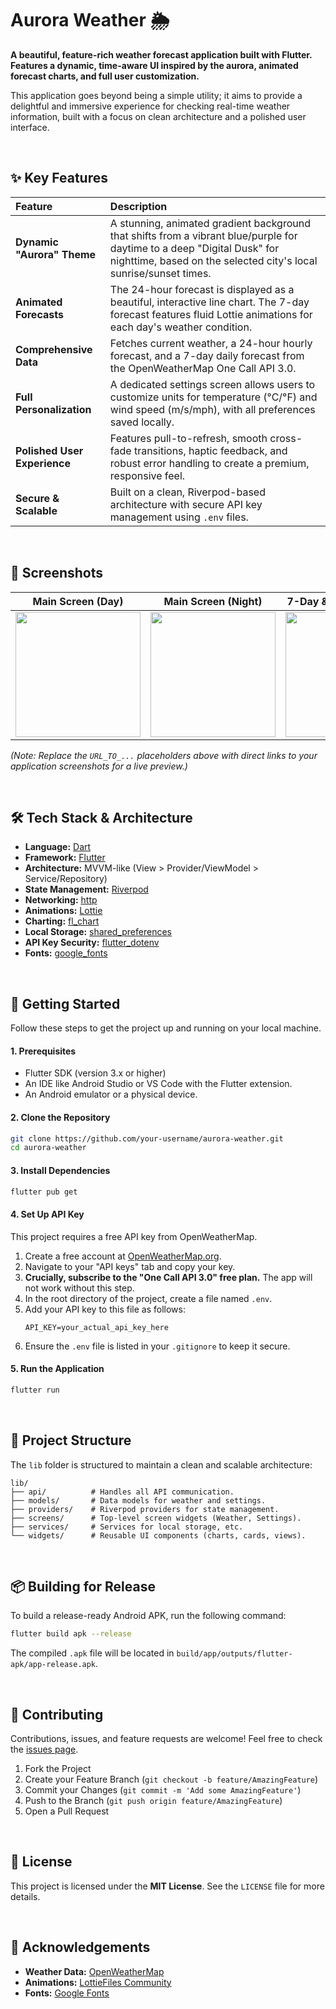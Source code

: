 # Aurora Weather 🌦️

**A beautiful, feature-rich weather forecast application built with Flutter. Features a dynamic, time-aware UI inspired by the aurora, animated forecast charts, and full user customization.**

This application goes beyond being a simple utility; it aims to provide a delightful and immersive experience for checking real-time weather information, built with a focus on clean architecture and a polished user interface.

<br>

## ✨ Key Features

| Feature | Description |
| :--- | :--- |
| **Dynamic "Aurora" Theme** | A stunning, animated gradient background that shifts from a vibrant blue/purple for daytime to a deep "Digital Dusk" for nighttime, based on the selected city's local sunrise/sunset times. |
| **Animated Forecasts** | The 24-hour forecast is displayed as a beautiful, interactive line chart. The 7-day forecast features fluid Lottie animations for each day's weather condition. |
| **Comprehensive Data** | Fetches current weather, a 24-hour hourly forecast, and a 7-day daily forecast from the OpenWeatherMap One Call API 3.0. |
| **Full Personalization** | A dedicated settings screen allows users to customize units for temperature (°C/°F) and wind speed (m/s/mph), with all preferences saved locally. |
| **Polished User Experience** | Features pull-to-refresh, smooth cross-fade transitions, haptic feedback, and robust error handling to create a premium, responsive feel. |
| **Secure & Scalable** | Built on a clean, Riverpod-based architecture with secure API key management using `.env` files. |

<br>

## 📸 Screenshots

| Main Screen (Day) | Main Screen (Night) | 7-Day & Hourly Forecast | Settings |
| :---: | :---: | :---: | :---: |
| <img src="URL_TO_DAY_SCREENSHOT" width="200"/> | <img src="URL_TO_NIGHT_SCREENSHOT" width="200"/> | <img src="URL_TO_FORECAST_SCREENSHOT" width="200"/> | <img src="URL_TO_SETTINGS_SCREENSHOT" width="200"/> |

*(Note: Replace the `URL_TO_...` placeholders above with direct links to your application screenshots for a live preview.)*

<br>

## 🛠️ Tech Stack & Architecture

-   **Language:** [Dart](https://dart.dev/)
-   **Framework:** [Flutter](https://flutter.dev/)
-   **Architecture:** MVVM-like (View > Provider/ViewModel > Service/Repository)
-   **State Management:** [Riverpod](https://riverpod.dev/)
-   **Networking:** [http](https://pub.dev/packages/http)
-   **Animations:** [Lottie](https://pub.dev/packages/lottie)
-   **Charting:** [fl_chart](https://pub.dev/packages/fl_chart)
-   **Local Storage:** [shared_preferences](https://pub.dev/packages/shared_preferences)
-   **API Key Security:** [flutter_dotenv](https://pub.dev/packages/flutter_dotenv)
-   **Fonts:** [google_fonts](https://pub.dev/packages/google_fonts)

<br>

## 🚀 Getting Started

Follow these steps to get the project up and running on your local machine.

#### **1. Prerequisites**
-   Flutter SDK (version 3.x or higher)
-   An IDE like Android Studio or VS Code with the Flutter extension.
-   An Android emulator or a physical device.

#### **2. Clone the Repository**
```bash
git clone https://github.com/your-username/aurora-weather.git
cd aurora-weather
```

#### **3. Install Dependencies**
```bash
flutter pub get
```

#### **4. Set Up API Key**
This project requires a free API key from OpenWeatherMap.

1.  Create a free account at [OpenWeatherMap.org](https://openweathermap.org/).
2.  Navigate to your "API keys" tab and copy your key.
3.  **Crucially, subscribe to the "One Call API 3.0" free plan.** The app will not work without this step.
4.  In the root directory of the project, create a file named `.env`.
5.  Add your API key to this file as follows:
    ```
    API_KEY=your_actual_api_key_here
    ```
6.  Ensure the `.env` file is listed in your `.gitignore` to keep it secure.

#### **5. Run the Application**
```bash
flutter run
```

<br>

## 📁 Project Structure

The `lib` folder is structured to maintain a clean and scalable architecture:

```
lib/
├── api/          # Handles all API communication.
├── models/       # Data models for weather and settings.
├── providers/    # Riverpod providers for state management.
├── screens/      # Top-level screen widgets (Weather, Settings).
├── services/     # Services for local storage, etc.
└── widgets/      # Reusable UI components (charts, cards, views).
```

<br>

## 📦 Building for Release

To build a release-ready Android APK, run the following command:
```bash
flutter build apk --release
```
The compiled `.apk` file will be located in `build/app/outputs/flutter-apk/app-release.apk`.

<br>

## 🤝 Contributing

Contributions, issues, and feature requests are welcome! Feel free to check the [issues page](https://github.com/your-username/aurora-weather/issues).

1.  Fork the Project
2.  Create your Feature Branch (`git checkout -b feature/AmazingFeature`)
3.  Commit your Changes (`git commit -m 'Add some AmazingFeature'`)
4.  Push to the Branch (`git push origin feature/AmazingFeature`)
5.  Open a Pull Request

<br>

## 📄 License

This project is licensed under the **MIT License**. See the `LICENSE` file for more details.

<br>

## 🙏 Acknowledgements

-   **Weather Data:** [OpenWeatherMap](https://openweathermap.org/)
-   **Animations:** [LottieFiles Community](https://lottiefiles.com/)
-   **Fonts:** [Google Fonts](https://fonts.google.com/)
